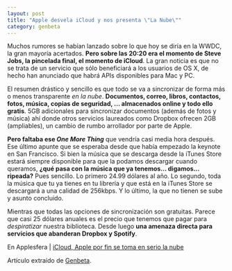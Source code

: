 ```yaml
---
layout: post
title: "Apple desvela iCloud y nos presenta \"La Nube\""
category: genbeta
---
```




Muchos rumores se habían lanzado sobre lo que hoy se diría en la WWDC, la gran
mayoría acertados. **Pero sobre las 20:20 era el momento de Steve Jobs, la
pincelada final, el momento de iCloud**. La gran noticia es que no se trata de
un servicio que sólo beneficiará a los usuarios de OS X, de hecho han
anunciado que habrá APIs disponibles para Mac y PC.

El resumen drástico y sencillo es que todo se va a sincronizar de forma más o
menos transparente _en la nube_. **Documentos, correo, libros, contactos,
fotos, música, copias de seguridad, ... almacenados online y todo ello
gratis**. 5GB adicionales para sincronizar documentos (además de fotos y
música) ahí donde otros servicios laureados como Dropbox ofrecen 2GB
(ampliables), un cambio de rumbo arrollador por parte de Apple.

**Pero faltaba ese _One More Thing_** que vendría casi media hora después. Ese último apunte que se esperaba desde que había empezado la keynote en San Francisco. Si bien la música que se descarga desde la iTunes Store estará siempre disponible para que la podamos descargar cuando queramos, **¿qué pasa con la música que ya tenemos… digamos… ripeada?** Pues sencillo. Lo primero 24.99 dólares al año. Lo segundo, toda la música que tu ya tienes en tu librería y que está en la iTunes Store se descargará a una calidad de 256kbps. Y lo último, la que no tienen se sube y asunto concluido.

Mientras que todas las opciones de sincronización son gratuitas. Parece que
casi 25 dólares anuales es el precio que tenemos que pagar para _despiratizar_
nuestra biblioteca. Desde luego **una amenaza directa para servicios que
abanderan Dropbox y Spotify**.

En Applesfera | [iCloud, Apple por fin se toma en serio la
nube](http://www.applesfera.com/itunes/icloud)

Artículo extraído de [Genbeta](http://www.genbeta.com).